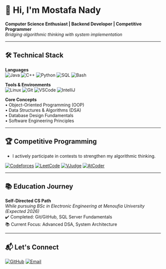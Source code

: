 # 👋 Hi, I'm Mostafa Nady 

**Computer Science Enthusiast | Backend Developer | Competitive Programmer**  
*Bridging algorithmic thinking with system implementation*

---

## 🛠️ Technical Stack

**Languages**  
![Java](https://img.shields.io/badge/Java-ED8B00?logo=openjdk&logoColor=white)
![C++](https://img.shields.io/badge/C++-00599C?logo=c%2B%2B&logoColor=white)
![Python](https://img.shields.io/badge/Python-3776AB?logo=python&logoColor=white)
![SQL](https://img.shields.io/badge/SQL-4479A1?logo=postgresql&logoColor=white)
![Bash](https://img.shields.io/badge/Bash-4EAA25?logo=gnu-bash&logoColor=white)

**Tools & Environments**  
![Linux](https://img.shields.io/badge/Linux-FCC624?logo=linux&logoColor=black)
![Git](https://img.shields.io/badge/Git-F05032?logo=git&logoColor=white)
![VSCode](https://img.shields.io/badge/VS_Code-007ACC?logo=visual-studio-code&logoColor=white)
![IntelliJ](https://img.shields.io/badge/IntelliJ-000000?logo=intellij-idea&logoColor=white)

**Core Concepts**  
• Object-Oriented Programming (OOP)  
• Data Structures & Algorithms (DSA)  
• Database Design Fundamentals  
• Software Engineering Principles

---

## 🏆 Competitive Programming

- I actively participate in contests to strengthen my algorithmic thinking.

[![Codeforces](https://img.shields.io/badge/Codeforces-Pupil_1016-%230066CC?logo=codeforces)](https://codeforces.com/profile/Mustafa_1655)
[![LeetCode](https://img.shields.io/badge/LeetCode-151_Solved-FFA116?logo=leetcode)](https://leetcode.com/u/mn1650/)
[![VJudge](https://img.shields.io/badge/VJudge-4CAF50?logo=vjudge&logoColor=white)](https://vjudge.net/user/mblackphoton1650)
[![AtCoder](https://img.shields.io/badge/AtCoder-Contestant-7D4698?logo=atcoder)](https://atcoder.jp/users/mostafa615)


---

## 📚 Education Journey

**Self-Directed CS Path**  
*While pursuing BSc in Electronic Engineering at Menoufia University (Expected 2026)*  
✔️ Completed: Git/GitHub, SQL Server Fundamentals  
📚 Current Focus: Advanced DSA, System Architecture  

---

## 📬 Let's Connect

[![GitHub](https://img.shields.io/badge/-GitHub-181717?logo=github)](https://github.com/MostafaNady2)
[![Email](https://img.shields.io/badge/-Email-D14836?logo=gmail)](mailto:mustafa2nady@gmail.com)

